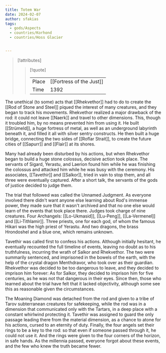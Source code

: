 ```yaml
---
title: Totem War
date: 2024-02-07
author: sfakias
tags:
  - gods/Aspects
  - countries/Korhond
  - countries/Hoss Glacier


---
```

> [!attributes]
> 
> > [!quote]
> >
> > | | |
> > | --- | --- |
> > | Place | [[Fortress of the Just]] |
> > | Time | 1392 |

The unethical (to some) acts that [[Rhekvethor]] had to do to create the [[Rod of Stone and Steel]] piqued the interest of many creatures, and they began to track his movements. Rhekvethor realized a major drawback of the rod: it could not leave [[Naerk]] and travel to other dimensions. This, though it troubled him, by no means prevented him from using it. He built [[Strümeld]], a huge fortress of metal, as well as an underground labyrinth beneath it, and filled it all with silver sentry constructs. He then built a huge bridge, connecting the two sides of [[Roflar Strait]], to create the future cities of [[Sapurr]] and [[Flair]] at its shores.

Many had already been disturbed by his actions, but when Rhekvethor began to build a huge stone colossus, decisive action took place. The servants of Sigard, Yerastu, and Laerion found him while he was finishing the colossus and attacked him while he was busy with the ceremony. His associates, [[Tavethir]] and [[Salkor]], tried in vain to stop them, and all three were eventually captured. After a short talk, the servants of the gods of justice decided to judge them.

The trial that followed was called the Unnamed Judgment. As everyone involved there didn't want anyone else learning about Rod's immense power, they made sure that it wasn't archived and that no one else would learn of the events that took place there. Judges took charge of nine creatures. Four Archangels: [[Lo-Ukmasid]], [[Lu-Peng]], [[La-Vermenel]] and [[Li-Tithlamir]]. Three priests, one for each god, of whom the famous Hikari was the high priest of Yerastu. And two dragons, the brass Hrondoshel and a blue one, which remains unknown.

Tavethir was called first to confess his actions. Although initially hesitant, he eventually recounted the full timeline of events, leaving no doubt as to his truthfulness, incurring the wrath of Salkor and Rhekvethor. The two were summarily sentenced, and imprisoned in the bowels of the earth, with the help of the crystal dragon Menthdravor, who took over as their guardian. Rhekvethor was decided to be too dangerous to leave, and they decided to imprison him forever: As for Salkor, they decided to imprison him for five centuries, as he was not that dangerous in their eyes. Since then, those who learned about the trial have felt that it lacked objectivity, although some see this as reasonable given the circumstances.

The Moaning Diamond was detached from the rod and given to a tribe of Tarov subterranean creatures for safekeeping, while the rod was in a dimension that communicated only with the Tartars, in a deep place with a constant whirlwind protecting it. Tavethir was assigned to guard the only passage leading there from the material dimension, as a chance to atone for his actions, cursed to an eternity of duty. Finally, the four angels set their rings to be a key to the rod: so that even if someone passed through it, he could not use it. And the rings were given to the four corners of the horizon, in safe hands. As the millennia passed, everyone forgot about these events, and the few who knew the truth became fewer.